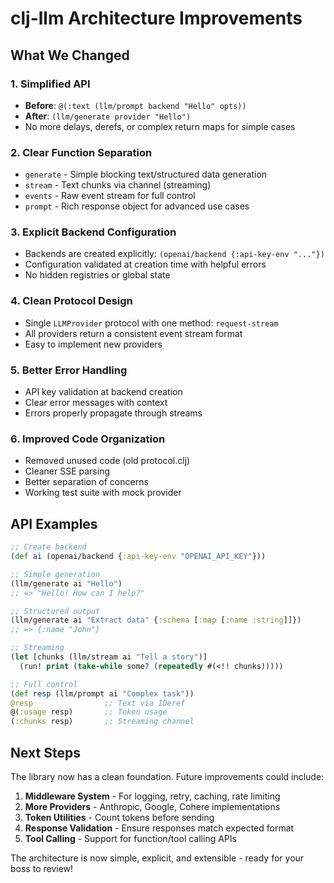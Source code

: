 # clj-llm Architecture Improvements

## What We Changed

### 1. Simplified API
- **Before**: `@(:text (llm/prompt backend "Hello" opts))` 
- **After**: `(llm/generate provider "Hello")`
- No more delays, derefs, or complex return maps for simple cases

### 2. Clear Function Separation
- `generate` - Simple blocking text/structured data generation
- `stream` - Text chunks via channel (streaming)
- `events` - Raw event stream for full control
- `prompt` - Rich response object for advanced use cases

### 3. Explicit Backend Configuration
- Backends are created explicitly: `(openai/backend {:api-key-env "..."})`
- Configuration validated at creation time with helpful errors
- No hidden registries or global state

### 4. Clean Protocol Design
- Single `LLMProvider` protocol with one method: `request-stream`
- All providers return a consistent event stream format
- Easy to implement new providers

### 5. Better Error Handling
- API key validation at backend creation
- Clear error messages with context
- Errors properly propagate through streams

### 6. Improved Code Organization
- Removed unused code (old protocol.clj)
- Cleaner SSE parsing 
- Better separation of concerns
- Working test suite with mock provider

## API Examples

```clojure
;; Create backend
(def ai (openai/backend {:api-key-env "OPENAI_API_KEY"}))

;; Simple generation
(llm/generate ai "Hello")
;; => "Hello! How can I help?"

;; Structured output
(llm/generate ai "Extract data" {:schema [:map [:name :string]]})
;; => {:name "John"}

;; Streaming
(let [chunks (llm/stream ai "Tell a story")]
  (run! print (take-while some? (repeatedly #(<!! chunks)))))

;; Full control
(def resp (llm/prompt ai "Complex task"))
@resp                ;; Text via IDeref
@(:usage resp)       ;; Token usage
(:chunks resp)       ;; Streaming channel
```

## Next Steps

The library now has a clean foundation. Future improvements could include:

1. **Middleware System** - For logging, retry, caching, rate limiting
2. **More Providers** - Anthropic, Google, Cohere implementations  
3. **Token Utilities** - Count tokens before sending
4. **Response Validation** - Ensure responses match expected format
5. **Tool Calling** - Support for function/tool calling APIs

The architecture is now simple, explicit, and extensible - ready for your boss to review!
